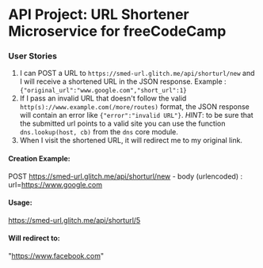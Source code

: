 # API Project: URL Shortener Microservice for freeCodeCamp


### User Stories

1. I can POST a URL to `https://smed-url.glitch.me/api/shorturl/new` and I will receive a shortened URL in the JSON response. Example : `{"original_url":"www.google.com","short_url":1}`
2. If I pass an invalid URL that doesn't follow the valid `http(s)://www.example.com(/more/routes)` format, the JSON response will contain an error like `{"error":"invalid URL"}`. *HINT*: to be sure that the submitted url points to a valid site you can use the function `dns.lookup(host, cb)` from the `dns` core module.
3. When I visit the shortened URL, it will redirect me to my original link.


#### Creation Example:

POST https://smed-url.glitch.me/api/shorturl/new - body (urlencoded) :  url=https://www.google.com

#### Usage:

https://smed-url.glitch.me/api/shorturl/5

#### Will redirect to:

"https://www.facebook.com"